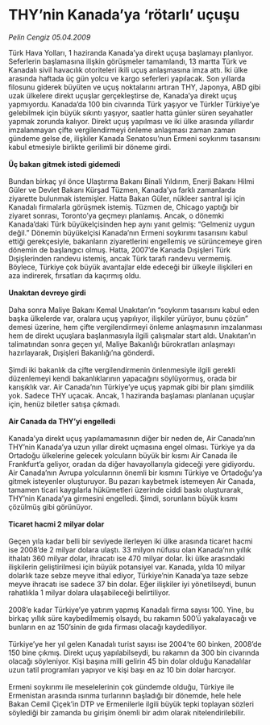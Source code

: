 # THY’nin Kanada’ya ‘rötarlı’ uçuşu

*Pelin Cengiz 05.04.2009*

<div class="taraf_structure_2col_1zq">
<div class="margen_n">



 <p>Türk Hava Yolları, 1 haziranda Kanada’ya direkt uçuşa başlamayı planlıyor. Seferlerin başlamasına ilişkin görüşmeler tamamlandı, 13 martta Türk ve Kanadalı sivil havacılık otoriteleri ikili uçuş anlaşmasına imza attı. İki ülke arasında haftada üç gün yolcu ve kargo seferleri yapılacak. Son yıllarda filosunu giderek büyüten ve uçuş noktalarını artıran THY, Japonya, ABD gibi uzak ülkelere direkt uçuşlar gerçekleştirse de, Kanada’ya direkt uçuş yapmıyordu. Kanada’da 100 bin civarında Türk yaşıyor ve Türkler Türkiye’ye gelebilmek için büyük sıkıntı yaşıyor, saatler hatta günler süren seyahatler yapmak zorunda kalıyor. Direkt uçuş yapılması ve iki ülke arasında yıllardır imzalanmayan çifte vergilendirmeyi önleme anlaşması zaman zaman gündeme gelse de, ilişkiler Kanada Senatosu’nun Ermeni soykırımı tasarısını kabul etmesiyle birlikte gerilimli bir döneme girdi. <b><br/><br/>Üç bakan gitmek istedi gidemedi</b> <br/><br/>Bundan birkaç yıl önce Ulaştırma Bakanı Binali Yıldırım, Enerji Bakanı Hilmi Güler ve Devlet Bakanı Kürşad Tüzmen, Kanada’ya farklı zamanlarda ziyarette bulunmak istemişler. Hatta Bakan Güler, nükleer santral işi için Kanadalı firmalarla görüşmek istemiş. Tüzmen de, Chicago yaptığı bir ziyaret sonrası, Toronto’ya geçmeyı planlamış. Ancak, o dönemki Kanada’daki Türk büyükelçisinden hep aynı yanıt gelmiş: “Gelmeniz uygun değil.” Dönemin büyükelçisi Kanada’nın Ermeni soykırımı tasarısını kabul ettiği gerekçesiyle, bakanların ziyaretlerini engellemiş ve sürüncemeye giren dönemin de başlangıcı olmuş. Hatta, 2007’de Kanada Dışişleri Türk Dışişlerinden randevu istemiş, ancak Türk tarafı randevu vermemiş. Böylece, Türkiye çok büyük avantajlar elde edeceği bir ülkeyle ilişkileri en aza indirerek, fırsatları da kaçırmış oldu.<b> <br/><br/>Unakıtan devreye girdi</b> <br/><br/>Daha sonra Maliye Bakanı Kemal Unakıtan’ın “soykırım tasarısını kabul eden başka ülkelerde var, oralara uçuş yapılıyor, ilişkiler yürüyor, bunu çözün” demesi üzerine, hem çifte vergilendirmeyi önleme anlaşmasının imzalanması hem de direkt uçuşlara başlanmasıyla ilgili çalışmalar start aldı. Unakıtan’ın talimatından sonra geçen yıl, Maliye Bakanlığı bürokratları anlaşmayı hazırlayarak, Dışişleri Bakanlığı’na gönderdi. <br/><br/>Şimdi iki bakanlık da çifte vergilendirmenin önlenmesiyle ilgili gerekli düzenlemeyi kendi bakanlıklarının yapacağını söylüyormuş, orada bir karışıklık var. Air Canada’nın Türkiye’ye uçuş yapmak gibi bir planı şimdilik yok. Sadece THY uçacak. Ancak, 1 haziranda başlaması planlanan uçuşlar için, henüz biletler satışa çıkmadı. <b><br/><br/>Air Canada da THY’yi engelledi </b><br/><br/>Kanada’ya direkt uçuş yapılamamasının diğer bir neden de, Air Canada’nın THY’nin Kanada’ya uzun yıllar direkt uçmasına engel olması. Türkiye ya da Ortadoğu ülkelerine gelecek yolcuların büyük bir kısmı Air Canada ile Frankfurt’a geliyor, oradan da diğer havayollarıyla gideceği yere gidiyordu. Air Canada’nın Avrupa yolcularının önemli bir kısmını Türkiye ve Ortadoğu’ya gitmek isteyenler oluşturuyor. Bu pazarı kaybetmek istemeyen Air Canada, tamamen ticari kaygılarla hükümetleri üzerinde ciddi baskı oluşturarak, THY’nin Kanada’ya girmesini engelledi. Şimdi, sorunların büyük kısmı çözülmüş gibi görünüyor. <b><br/><br/>Ticaret hacmi 2 milyar dolar</b> <br/><br/>Geçen yıla kadar belli bir seviyede ilerleyen iki ülke arasında ticaret hacmi ise 2008’de 2 milyar dolara ulaştı. 33 milyon nüfusu olan Kanada’nın yıllık ithalatı 360 milyar dolar, ihracatı ise 470 milyar dolar. İki ülke arasındaki ilişkilerin geliştirilmesi için büyük potansiyel var. Kanada, yılda 10 milyar dolarlık taze sebze meyve ithal ediyor, Türkiye’nin Kanada’ya taze sebze meyve ihracatı ise sadece 37 bin dolar. Eğer ilişkiler iyi yönetilseydi, bunun rahatlıkla 1 milyar dolara ulaşabileceği belirtiliyor. <br/><br/>2008’e kadar Türkiye’ye yatırım yapmış Kanadalı firma sayısı 100. Yine, bu birkaç yıllık süre kaybedilmemiş olsaydı, bu rakamın 500’ü yakalayacağı ve bunların en az 150’sinin de gıda firması olacağı kaydediliyor. <br/><br/>Türkiye’ye her yıl gelen Kanadalı turist sayısı ise 2004’te 60 binken, 2008’de 150 bine çıkmış. Direkt uçuş yapılabilseydi, bu rakamın da 300 bin civarında olacağı söyleniyor. Kişi başına milli gelirin 45 bin dolar olduğu Kanadalılar uzun tatil programları yapıyor ve kişi başı en az 10 bin dolar harcıyor. <br/><br/>Ermeni soykırımı ile meselelerinin çok gündemde olduğu, Türkiye ile Ermenistan arasında ısınma turlarının başladığı bir dönemde, hele hele Bakan Cemil Çiçek’in DTP ve Ermenilerle ilgili büyük tepki toplayan sözleri söylediği bir zamanda bu girişim önemli bir adım olarak nitelendirilebilir.</p>
<br/>
<br/>
<br/>



<br/>


<div id="taraf_not">
</div>

</div>


</div>
